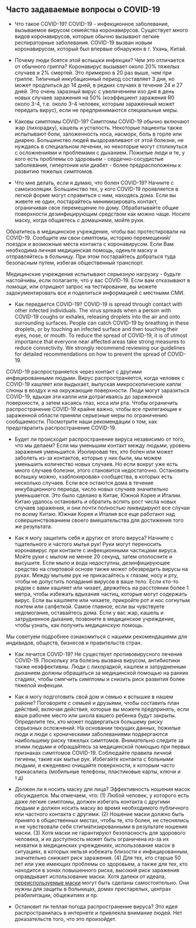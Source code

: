 ## Часто задаваемые вопросы о COVID-19

- Что такое COVID-19?
  COVID-19 - инфекционное заболевание, вызываемое вирусом семейства коронавирусов. Существует много видов коронавирусов, которые обычно вызывают легкие респираторные заболевания. COVID-19 вызван новым коронавирусом, который был впервые обнаружен в г. Ухань, Китай.

- Почему люди боятся этой вспышки инфекции? Чем это отличается от обычного гриппа?
  Коронавирус вызывает около 20% тяжелых случаев и 2% смертей. Это примерно в 20 раз выше, чем при гриппе. Типичный инкубационный период составляет 3 дня, но может продлиться до 14 дней, в редких случаях в течение 24 и 27 дней. Это очень заразный вирус с увеличением изо дня в день новых случаев заражения на 50% (коэффициент заражения R0 около 3-4, т.е. около 3-4 человек, которым зараженный может передать вирус), если не предпринимаются специальные меры.

- Каковы симптомы COVID-19?
  Симптомы COVID-19 обычно включают жар (лихорадку), кашель и усталость. Некоторые пациенты также испытывают боли, заложенность носа, насморк, боль в горле или диарею. Большинство людей выздоравливают от этой болезни, не нуждаясь в специальном лечении, но некоторые могут столкнуться с осложнениями и проблемами с дыханием. Пожилые люди и те, у кого есть проблемы со здоровьем - сердечно-сосудистые заболевания, гипертония или диабет - более предрасположены к развитию тяжелых симптомов.

- Что мне делать, если я думаю, что болен COVID-19?
  Начните с самоизоляции. Большинство тех, у кого COVID-19 проявляется в легкой форме могут справиться с ним, находясь дома. Если вы живете не один, постарайтесь минимизировать контакт, ограничивая свое перемещение по дому. Обрабатывайте общие поверхности дезинфицирующим средством как можно чаще. Носите маску, когда общаетесь с домашними, мойте руки.

Обратитесь в медицинское учреждение, чтобы вас протестировали на COVID-19. Сообщите им свои симптомы, историю перемещений/поездок и возможные места контакта с коронавирусом. Если Вам необходима личная медицинская помощь, оденьте маску и отправляйтесь в больницу. При этом постарайтесь добраться туда безопасным путем, избегая общественный транспорт.

Медицинские учреждения испытывают серьезную нагрузку - будьте настойчивы, если полагаете, что у вас COVID-19. Если вам отказывают в помощи, или отрицают запрос на тестирование, вы можете задокументировать все и поделиться информацией с местными СМИ.

- Как передается COVID-19?
  COVID-19 is spread through contact with other infected individuals. The virus spreads when a person with COVID-19 coughs or exhales, releasing droplets into the air and onto surrounding surfaces. People can catch COVID-19 by breathing in these droplets, or by touching an infected surface and then touching their eyes, nose, or mouth. To reduce the spread of COVID-19, it is of utmost importance that everyone near affected areas take strong measures to reduce connectivity. We strongly recommend reviewing our guidelines for detailed recommendations on how to prevent the spread of COVID-19.

COVID-19 распространяется через контакт с другими инфицированными людьми. Вирус распространяется, когда человек с COVID-19 кашляет или выдыхает, выпуская микроскопические капли слюны в воздух и на окружающие поверхности. Люди могут заразиться COVID-19, вдыхая эти капли или дотрагиваясь до зараженной поверхности, а затем касаясь глаз, носа или рта. Чтобы ограничить распространение COVID-19 крайне важно, чтобы все прилегающие к зараженной области приняли серьезные меры по ограничению сообщаемости. Посмотрите наши рекомендации о том, как предотвратить распространение COVID-19.

- Будет ли происходит распространение вируса независимо от того, что мы делаем?
  Если мы уменьшим контакт между людьми, уровень заражения уменьшится. Изолировав тех, кто болен или может заболеть из-за контактов, которые у них были, мы можем уменьшить количество новых случаев. Но если вокруг уже есть много случаев болезни, этого становится недостаточно. Остановить вспышку можно, «заблокировав» сообщества, в которых есть несколько случаев. Если все остаются дома в течение инкубационного периода, число новых случаев значительно уменьшается. Это было сделано в Китае, Южной Корее и Италии. Китаю удалось остановить и обратить вспять рост числа новых случаев заражения, и они почти полностью ликвидируют все случаи по всему Китаю. Южная Корея и Италия все еще работают над совершенствованием своего вмешательства для достижения того же результата.

- Как я могу защитить себя и других от этого вируса?
  Начните с тщательного и частого мытья рук! Руки могут переносить коронавирус при контакте с инфекционными частицами вируса. Мойте руки с мылом не менее 20 секунд, затем ополосните и высушите. Если мыло и вода недоступны, дезинфицирующее средство на спиртовой основе также может обезвредить вирусы на руках. Между мытьем рук не прикасайтесь к глазам, носу и рту, чтобы не допустить попадания вирусов в ваше тело. Если кто-то рядом с вами кашляет или чихает, держитесь на расстоянии более 1 метра, чтобы избежать вдыхания частиц, которые могут содержать вирус. Если вы кашляете или чихаете, прикройте рот и нос согнутым локтем или салфеткой. Самое главное, если вы чувствуете недомогание, оставайтесь дома. Если у вас жар, кашель и затрудненное дыхание, позвоните в медицинское учреждение, чтобы узнать, как получить медицинскую помощь.

Мы советуем подробнее ознакомиться с нашими рекомендациями для индивидов, обществ, бизнесов и правительств стран.

- Как лечится COVID-19?
  Не существует противовирусного лечения COVID-19. Поскольку эта болезнь вызвана вирусом, антибиотики также неэффективны. Люди с лихорадкой, кашлем и затрудненным дыханием должны обращаться за медицинской помощью на ранних стадиях, чтобы смягчить симптомы и снизить риск развития более тяжелой инфекции.

- Как я могу подготовить свой дом и семью к вспышке в нашем районе?
  Поговорите с семьей и друзьями, чтобы составить план действий, включая действия, которые вы можете предпринять, если ваше рабочее место или школа вашего ребенка будут закрыты. Определите тех, кто может подвергаться большему риску серьезных осложнений. На основании текущих данных, пожилые люди и люди с хроническими заболеваниями подвергаются наибольшему риску тяжелых симптомов. Внимательно следите за этими людьми и обращайтесь за медицинской помощью при первых признаках симптомов COVID-19. Соблюдайте правила личной гигиены, такие как мытье рук. Избегайте контакта с больными людьми, и ежедневно очищайте поверхности, к которым часто прикасались (мобильные телефоны, пластиковые карты, ключи и т.д)

- Должен ли я носить маску для лица?
  Эффективность ношения масок обсуждается. Мы отмечаем, что: (1) Любой человек, у которого есть даже легкие симптомы, должен избегать контакта с другими людьми и должен носить маску во время необходимого публичного или частного контакта с другими. (2) Ношение маски должно быть принято в общественных местах, чтобы те, кто болен, не стеснялись и не чувствовали себя стигматизированными в результате ношения маски. (3) Хотя маски не гарантируют безопасность для здорового человека, и их доступность может быть ограничена из-за их нехватки в медицинских учреждениях, использование масок в ситуациях, в которых нельзя избежать близости к инфицированным, значительно снижает риск заражения. (4) Для тех, кто старше 50 лет или уже имеющих проблемы со здоровьем, а также для тех, кто находится в зонах повышенного риска, высокий риск заражения оправдывает использование маски. Хотя далеки от идеала, [переиспользуемые маски](https://www.endcoronavirus.org/page/english-making-masks) могут быть сделаны самостоятельно. Они нужны для защиты в больницах, домах престарелых, центрах реабилитации, общежитиях и пр.

- Остановит ли теплая погода распространение вируса?
  Это идея распространилась в интернете и привлекла внимание людей. Нет доказательств того, что это произойдет.
